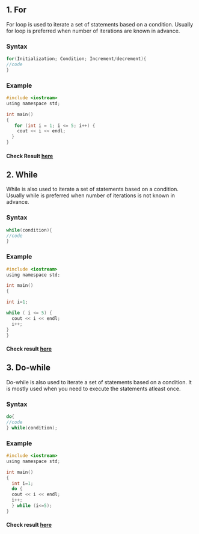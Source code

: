 ## 1. For

For loop is used to iterate a set of statements based on a condition. Usually for loop is preferred when number of iterations are known in advance.

### Syntax

```c
for(Initialization; Condition; Increment/decrement){  
//code  
} 
```
### Example

```c
#include <iostream>
using namespace std;

int main() 
{
   for (int i = 1; i <= 5; i++) {
    cout << i << endl;
  }
}
```

#### Check Result [here](https://onecompiler.com/cpp/3vmbgeg6b)

## 2. While

While is also used to iterate a set of statements based on a condition. Usually while is preferred when number of iterations is not known in advance.

### Syntax

```c
while(condition){  
//code 
}  
```
### Example

```c
#include <iostream>
using namespace std;

int main() 
{

int i=1;

while ( i <= 5) {
  cout << i << endl;
  i++;
}
}
```
#### Check result [here](https://onecompiler.com/cpp/3vmbgh3az)

## 3. Do-while

Do-while is also used to iterate a set of statements based on a condition. It is mostly used when you need to execute the statements atleast once.

### Syntax

```c
do{  
//code 
} while(condition); 
```
### Example

```c
#include <iostream>
using namespace std;

int main() 
{
  int i=1;
  do {
  cout << i << endl;
  i++;
  } while (i<=5);
}
```

#### Check result [here](https://onecompiler.com/cpp/3vmbgkg2p)